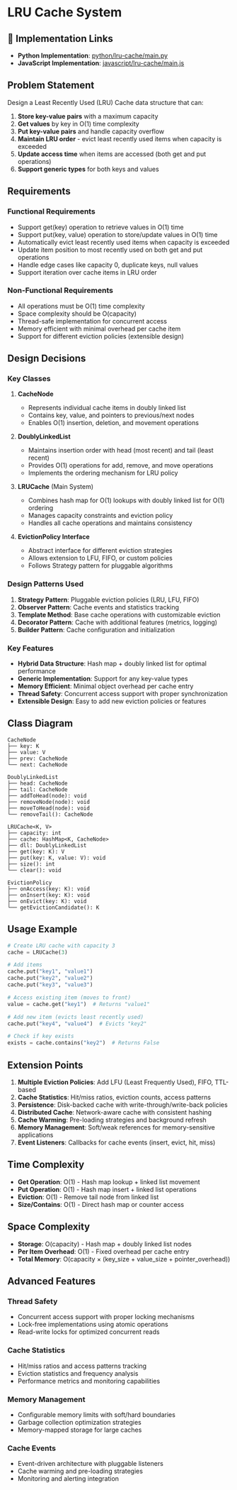 # LRU Cache System

## 🔗 Implementation Links

- **Python Implementation**: [python/lru-cache/main.py](python/lru-cache/main.py)
- **JavaScript Implementation**: [javascript/lru-cache/main.js](javascript/lru-cache/main.js)

## Problem Statement

Design a Least Recently Used (LRU) Cache data structure that can:

1. **Store key-value pairs** with a maximum capacity
2. **Get values** by key in O(1) time complexity
3. **Put key-value pairs** and handle capacity overflow
4. **Maintain LRU order** - evict least recently used items when capacity is exceeded
5. **Update access time** when items are accessed (both get and put operations)
6. **Support generic types** for both keys and values

## Requirements

### Functional Requirements

- Support get(key) operation to retrieve values in O(1) time
- Support put(key, value) operation to store/update values in O(1) time
- Automatically evict least recently used items when capacity is exceeded
- Update item position to most recently used on both get and put operations
- Handle edge cases like capacity 0, duplicate keys, null values
- Support iteration over cache items in LRU order

### Non-Functional Requirements

- All operations must be O(1) time complexity
- Space complexity should be O(capacity)
- Thread-safe implementation for concurrent access
- Memory efficient with minimal overhead per cache item
- Support for different eviction policies (extensible design)

## Design Decisions

### Key Classes

1. **CacheNode**
   - Represents individual cache items in doubly linked list
   - Contains key, value, and pointers to previous/next nodes
   - Enables O(1) insertion, deletion, and movement operations

2. **DoublyLinkedList**
   - Maintains insertion order with head (most recent) and tail (least recent)
   - Provides O(1) operations for add, remove, and move operations
   - Implements the ordering mechanism for LRU policy

3. **LRUCache** (Main System)
   - Combines hash map for O(1) lookups with doubly linked list for O(1) ordering
   - Manages capacity constraints and eviction policy
   - Handles all cache operations and maintains consistency

4. **EvictionPolicy Interface**
   - Abstract interface for different eviction strategies
   - Allows extension to LFU, FIFO, or custom policies
   - Follows Strategy pattern for pluggable algorithms

### Design Patterns Used

1. **Strategy Pattern**: Pluggable eviction policies (LRU, LFU, FIFO)
2. **Observer Pattern**: Cache events and statistics tracking
3. **Template Method**: Base cache operations with customizable eviction
4. **Decorator Pattern**: Cache with additional features (metrics, logging)
5. **Builder Pattern**: Cache configuration and initialization

### Key Features

- **Hybrid Data Structure**: Hash map + doubly linked list for optimal performance
- **Generic Implementation**: Support for any key-value types
- **Memory Efficient**: Minimal object overhead per cache entry
- **Thread Safety**: Concurrent access support with proper synchronization
- **Extensible Design**: Easy to add new eviction policies or features

## Class Diagram

```uml
CacheNode
├── key: K
├── value: V
├── prev: CacheNode
└── next: CacheNode

DoublyLinkedList
├── head: CacheNode
├── tail: CacheNode
├── addToHead(node): void
├── removeNode(node): void
├── moveToHead(node): void
└── removeTail(): CacheNode

LRUCache<K, V>
├── capacity: int
├── cache: HashMap<K, CacheNode>
├── dll: DoublyLinkedList
├── get(key: K): V
├── put(key: K, value: V): void
├── size(): int
└── clear(): void

EvictionPolicy
├── onAccess(key: K): void
├── onInsert(key: K): void
├── onEvict(key: K): void
└── getEvictionCandidate(): K
```

## Usage Example

```python
# Create LRU cache with capacity 3
cache = LRUCache(3)

# Add items
cache.put("key1", "value1")
cache.put("key2", "value2")
cache.put("key3", "value3")

# Access existing item (moves to front)
value = cache.get("key1")  # Returns "value1"

# Add new item (evicts least recently used)
cache.put("key4", "value4")  # Evicts "key2"

# Check if key exists
exists = cache.contains("key2")  # Returns False
```

## Extension Points

1. **Multiple Eviction Policies**: Add LFU (Least Frequently Used), FIFO, TTL-based
2. **Cache Statistics**: Hit/miss ratios, eviction counts, access patterns
3. **Persistence**: Disk-backed cache with write-through/write-back policies
4. **Distributed Cache**: Network-aware cache with consistent hashing
5. **Cache Warming**: Pre-loading strategies and background refresh
6. **Memory Management**: Soft/weak references for memory-sensitive applications
7. **Event Listeners**: Callbacks for cache events (insert, evict, hit, miss)

## Time Complexity

- **Get Operation**: O(1) - Hash map lookup + linked list movement
- **Put Operation**: O(1) - Hash map insert + linked list operations
- **Eviction**: O(1) - Remove tail node from linked list
- **Size/Contains**: O(1) - Direct hash map or counter access

## Space Complexity

- **Storage**: O(capacity) - Hash map + doubly linked list nodes
- **Per Item Overhead**: O(1) - Fixed overhead per cache entry
- **Total Memory**: O(capacity × (key_size + value_size + pointer_overhead))

## Advanced Features

### Thread Safety

- Concurrent access support with proper locking mechanisms
- Lock-free implementations using atomic operations
- Read-write locks for optimized concurrent reads

### Cache Statistics

- Hit/miss ratios and access patterns tracking
- Eviction statistics and frequency analysis
- Performance metrics and monitoring capabilities

### Memory Management

- Configurable memory limits with soft/hard boundaries
- Garbage collection optimization strategies
- Memory-mapped storage for large caches

### Cache Events

- Event-driven architecture with pluggable listeners
- Cache warming and pre-loading strategies
- Monitoring and alerting integration
